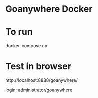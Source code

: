# Goanywhere Docker


# To run

docker-compose up

# Test in browser

http://localhost:8888/goanywhere/

login: administrator/goanywhere


